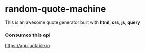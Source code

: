# random-quote-machine
This is an awesome quote generator built with **html**, **css**, **js**, **query**

### Consumes this api
 https://api.quotable.io
